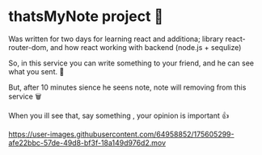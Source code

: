 # thatsMyNote project 📩

Was written for two days for learning react and additiona; library react-router-dom, and how react working with backend (node.js + sequlize)

So, in this service you can write something to your friend, and he can see what you sent. 👀

But, after 10 minutes sience he seens note, note will removing from this service 🗑

When you ill see that, say something , your opinion is important 👍



https://user-images.githubusercontent.com/64958852/175605299-afe22bbc-57de-49d8-bf3f-18a149d976d2.mov

